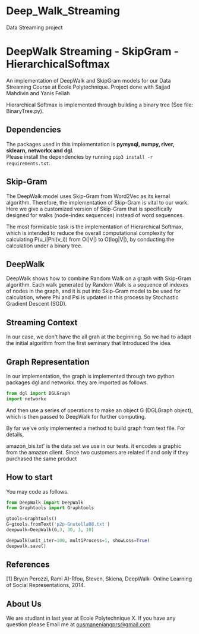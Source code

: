 # Deep_Walk_Streaming
Data Streaming project
# DeepWalk Streaming - SkipGram - HierarchicalSoftmax

An implementation of DeepWalk  and SkipGram models for our Data Streaming Course at Ecole Polytechnique. Project done with Sajjad Mahdivin and Yanis Fellah 

Hierarchical Softmax is implemented through building a binary tree (See file: BinaryTree.py). 



## Dependencies
The packages used in this implementation is **pymysql, numpy, river, sklearn, networkx and dgl**.  
Please install the dependencies by running `pip3 install -r requirements.txt`.

## Skip-Gram

The DeepWalk model uses Skip-Gram from Word2Vec as its kernal algorithm. Therefore, the implementation of Skip-Gram is vital to our work. Here we give a customized version of Skip-Gram that is specifically designed for walks (node-index sequences) instead of word sequences. 

The most formidable task is the implementation of Hierarchical Softmax, which is intended to reduce the overall computational complexity for calculating P(u_i|Phi(v_i)) from O(|V|) to O(log|V|), by conducting the calculation under a binary tree.

## DeepWalk

DeepWalk shows how to combine Random Walk on a graph with Skip-Gram algorithm. Each walk generated by Random Walk is a sequence of indexes of nodes in the graph, and it is put into Skip-Gram model to be used for calculation, where Phi and Psi is updated in this process by Stochastic Gradient Descent (SGD).

## Streaming Context 
In our case, we don't have the all grah at the beginning. So we had to adapt the initial algorithm from the first seminary that Introduced the idea.

## Graph Representation

In our implementation, the graph is implemented through two python packages dgl and networkx. they are imported as follows.

```python
from dgl import DGLGraph
import networkx
```

And then use a series of operations to make an object G (DGLGraph object), which is then passed to DeepWalk for further computing.

By far we've only implemented a method to build graph from text file. For details,  

amazon_bis.txt' is the data set we use in our tests. it encodes a graphic from the amazon client. Since two customers are related if and only if they purchased the same product

## How to start

You may code as follows.

```python
from DeepWalk import DeepWalk
from Graphtools import Graphtools

gtools=Graphtools()
G=gtools.fromText('p2p-Gnutella08.txt')
deepwalk=DeepWalk(G,3, 30, 3, 10)

deepwalk(unit_iter=100, multiProcess=1, showLoss=True)
deepwalk.save()
```

## References
\[1\] Bryan Perozzi, Rami AI-Rfou, Steven, Skiena, DeepWalk- Online Learning of Social Representations, 2014.

## About Us
We are studiant in last year at Ecole Polytechnique X. If you have any question please Email me at ousmaneniangprs@gmail.com

